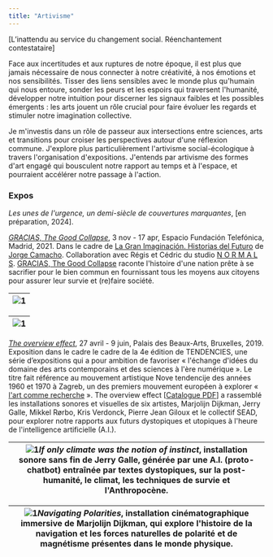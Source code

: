 ```yaml
---
title: "Artivisme"
---
```

[L’inattendu au service du changement social. Réenchantement contestataire]

Face aux incertitudes et aux ruptures de notre époque, il est plus que jamais nécessaire de nous connecter à notre créativité, à nos émotions et nos sensibilités. Tisser des liens sensibles avec le monde plus qu'humain qui nous entoure, sonder les peurs et les espoirs qui traversent l'humanité, développer notre intuition pour discerner les signaux faibles et les possibles émergents : les arts jouent un rôle crucial pour faire évoluer les regards et stimuler notre imagination collective. 

Je m'investis dans un rôle de passeur aux intersections entre sciences, arts et transitions pour croiser les perspectives autour d'une réflexion commune. J'explore plus particulièrement l'artivisme social-écologique à travers l'organisation d'expositions. J'entends par artivisme des formes d'art engagé qui bousculent notre rapport au temps et à l'espace, et pourraient accélérer notre passage à l'action.

### Expos

*Les unes de l'urgence, un demi-siècle de couvertures marquantes*, [en préparation, 2024]. 

*[GRACIAS, The Good Collapse](https://normalfutu.re/uncategorized/grasias-the-good-collapse-exhibition/)*, 3 nov - 17 apr, Espacio Fundación Telefónica, Madrid, 2021. Dans le cadre de [La Gran Imaginación. Historias del Futuro](https://www.fundaciontelefonica.com/exposiciones/la-gran-imaginacion-historias-del-futuro/) de [Jorge Camacho](https://www.iftf.org/people/jorge-camacho-rojas/). Collaboration avec Régis et Cédric du studio [N O R M A L S](https://normalfutu.re/). [GRACIAS, The Good Collapse](https://normalfutu.re/studio/grasias-the-good-collapse-digital-catalogue/) raconte l'histoire d'une nation prête à se sacrifier pour le bien commun en fournissant tous les moyens aux citoyens pour assurer leur survie et (re)faire société.  

|![1](/img/good-collapse-1.jpg)|
|---|

|![1](/img/good-collapse-2.jpg)|
|---|

*[The overview effect](https://www.bozar.be/fr/calendrier/tendencies-19)*, 27 avril - 9 juin, Palais des Beaux-Arts,  Bruxelles, 2019. Exposition dans le cadre le cadre de la 4e édition de TENDENCIES, une série d’expositions qui a pour ambition de favoriser «&nbsp;l'échange d'idées du domaine des arts contemporains et des sciences à l'ère numérique&nbsp;». Le titre fait référence au mouvement artistique Nove tendencije des années 1960 et 1970 à Zagreb, un des premiers mouvement européen à explorer «&nbsp; [l'art comme recherche](https://www.tingenesmetode.no/images/PDF/Litteratur_MK/Bjerregaard_Introduction.pdf)&nbsp;». The overview effect [[Catalogue PDF](/img/tendencies2019.pdf)] a rassemblé les installations sonores et visuelles de six artistes, Marjolijn Dijkman, Jerry Galle, Mikkel Rørbo, Kris Verdonck, Pierre Jean Giloux et le collectif SEAD, pour explorer notre rapports aux futurs dystopiques et utopiques à l'heure de l'intelligence artificielle (A.I.). 

|![1](/img/overview-effect-1.jpg)*If only climate was the notion of instinct*, installation sonore sans fin de Jerry Galle, générée par une A.I. (proto-chatbot) entraînée par textes dystopiques, sur la post-humanité, le climat, les techniques de survie et l'Anthropocène.|
|---|

|![1](/img/overview-effect-2.jpg)*Navigating Polarities*, installation cinématographique immersive de Marjolijn Dijkman, qui explore l'histoire de la navigation et les forces naturelles de polarité et de magnétisme présentes dans le monde physique.|
|---|


